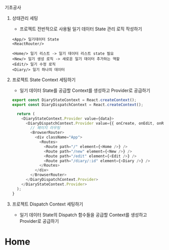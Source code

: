 기초공사

1. 상태관리 세팅

   - 프로젝트 전반적으로 사용될 일기 데이터 State 관리 로직 작성하기

   ```
   <App/> 일기데이터 State
   <ReactRouter/>
   
   <Home/> 일기 리스트 -> 일기 데이터 리스트 state 필요
   <New/> 일기 생성 로직 -> 새로운 일기 데이터 추가하는 역할
   <Edit/> 일기 수정 로직
   <Diary/> 일기 하나의 데이터
   ```

2. 프로젝트 State Context 세팅하기

   - 일기 데이터 State를 공급할 Context를 생성하고 Provider로 공급하기

   ```js
   export const DiaryStateContext = React.createContext();
   export const DiaryDispatchContext = React.createContext();
   ```

   ```js
     return (
       <DiaryStateContext.Provider value={data}>
         <DiaryDispatchContext.Provider value={{ onCreate, onEdit, onRemove }}>
           // 페이지 라우팅
           <BrowserRouter>
             <div className="App">
               <Routes>
                 <Route path="/" element={<Home />} />
                 <Route path="/new" element={<New />} />
                 <Route path="/edit" element={<Edit />} />
                 <Route path="/diary/:id" element={<Diary />} />
               </Routes>
             </div>
           </BrowserRouter>
         </DiaryDispatchContext.Provider>
       </DiaryStateContext.Provider>
     );
   }
   ```

3. 프로젝트 Dispatch Context 세팅하기

   - 일기 데이터 State의 Dispatch 함수들을 공급할 Context를 생성하고 Provider로 공급하기





# Home

